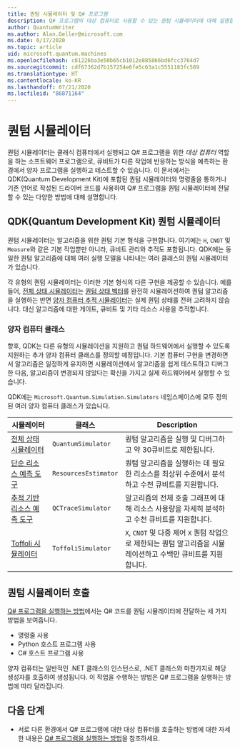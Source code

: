 ```yaml
---
title: 퀀텀 시뮬레이터 및 Q# 프로그램
description: Q# 프로그램의 대상 컴퓨터로 사용할 수 있는 퀀텀 시뮬레이터에 대해 설명합니다.
author: QuantumWriter
ms.author: Alan.Geller@microsoft.com
ms.date: 6/17/2020
ms.topic: article
uid: microsoft.quantum.machines
ms.openlocfilehash: c81226ba3e50b65cb1012e885866bd6fcc3764d7
ms.sourcegitcommit: cdf67362d7b157254e6fe5c63a1c5551183fc589
ms.translationtype: HT
ms.contentlocale: ko-KR
ms.lasthandoff: 07/21/2020
ms.locfileid: "86871164"
---
```

# <a name="quantum-simulators"></a>퀀텀 시뮬레이터

퀀텀 시뮬레이터는 클래식 컴퓨터에서 실행되고 Q# 프로그램을 위한 *대상 컴퓨터* 역할을 하는 소프트웨어 프로그램으로, 큐비트가 다른 작업에 반응하는 방식을 예측하는 환경에서 양자 프로그램을 실행하고 테스트할 수 있습니다. 이 문서에서는 QDK(Quantum Development Kit)에 포함된 퀀텀 시뮬레이터와 명령줄을 통하거나 기존 언어로 작성된 드라이버 코드를 사용하여 Q# 프로그램을 퀀텀 시뮬레이터에 전달할 수 있는 다양한 방법에 대해 설명합니다.  



## <a name="the-quantum-development-kit-qdk-quantum-simulators"></a>QDK(Quantum Development Kit) 퀀텀 시뮬레이터

퀀텀 시뮬레이터는 알고리즘을 위한 퀀텀 기본 형식을 구현합니다. 여기에는 `H`, `CNOT` 및 `Measure`와 같은 기본 작업뿐만 아니라, 큐비트 관리와 추적도 포함됩니다. QDK에는 동일한 퀀텀 알고리즘에 대해 여러 실행 모델을 나타내는 여러 클래스의 퀀텀 시뮬레이터가 있습니다. 


각 유형의 퀀텀 시뮬레이터는 이러한 기본 형식의 다른 구현을 제공할 수 있습니다. 예를 들어, [전체 상태 시뮬레이터](xref:microsoft.quantum.machines.full-state-simulator)는 [퀀텀 상태 벡터](xref:microsoft.quantum.glossary#quantum-state)를 완전히 시뮬레이션하여 퀀텀 알고리즘을 실행하는 반면 [양자 컴퓨터 추적 시뮬레이터](xref:microsoft.quantum.machines.qc-trace-simulator.intro)는 실제 퀀텀 상태를 전혀 고려하지 않습니다. 대신 알고리즘에 대한 게이트, 큐비트 및 기타 리소스 사용을 추적합니다.

### <a name="quantum-machine-classes"></a>양자 컴퓨터 클래스

향후, QDK는 다른 유형의 시뮬레이션을 지원하고 퀀텀 하드웨어에서 실행할 수 있도록 지원하는 추가 양자 컴퓨터 클래스를 정의할 예정입니다. 기본 컴퓨터 구현을 변경하면서 알고리즘은 일정하게 유지하면 시뮬레이션에서 알고리즘을 쉽게 테스트하고 디버그한 다음, 알고리즘이 변경되지 않았다는 확신을 가지고 실제 하드웨어에서 실행할 수 있습니다.

QDK에는 `Microsoft.Quantum.Simulation.Simulators` 네임스페이스에 모두 정의된 여러 양자 컴퓨터 클래스가 있습니다.

|시뮬레이터 |클래스|Description|
|-----|------|---|
|[전체 상태 시뮬레이터](xref:microsoft.quantum.machines.full-state-simulator)| `QuantumSimulator` | 퀀텀 알고리즘을 실행 및 디버그하고 약 30큐비트로 제한됩니다. |
|[단순 리소스 예측 도구](xref:microsoft.quantum.machines.resources-estimator)| `ResourcesEstimator` | 퀀텀 알고리즘을 실행하는 데 필요한 리소스를 최상위 수준에서 분석하고 수천 큐비트를 지원합니다.|
|[추적 기반 리소스 예측 도구](xref:microsoft.quantum.machines.qc-trace-simulator.intro)|  `QCTraceSimulator` |알고리즘의 전체 호출 그래프에 대해 리소스 사용량을 자세히 분석하고 수천 큐비트를 지원합니다.|
|[Toffoli 시뮬레이터](xref:microsoft.quantum.machines.toffoli-simulator)| `ToffoliSimulator` |`X`, `CNOT` 및 다중 제어 `X` 퀀텀 작업으로 제한되는 퀀텀 알고리즘을 시뮬레이션하고 수백만 큐비트를 지원합니다. |

## <a name="invoking-the-quantum-simulator"></a>퀀텀 시뮬레이터 호출

[Q# 프로그램을 실행하는 방법](xref:microsoft.quantum.guide.host-programs)에서는 Q# 코드를 퀀텀 시뮬레이터에 전달하는 세 가지 방법을 보여줍니다. 

* 명령줄 사용
* Python 호스트 프로그램 사용
* C# 호스트 프로그램 사용

양자 컴퓨터는 일반적인 .NET 클래스의 인스턴스로, .NET 클래스와 마찬가지로 해당 생성자를 호출하여 생성됩니다. 이 작업을 수행하는 방법은 Q# 프로그램을 실행하는 방법에 따라 달라집니다.

## <a name="next-steps"></a>다음 단계

* 서로 다른 환경에서 Q# 프로그램에 대한 대상 컴퓨터를 호출하는 방법에 대한 자세한 내용은 [Q# 프로그램을 실행하는 방법](xref:microsoft.quantum.guide.host-programs)을 참조하세요.
